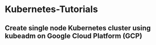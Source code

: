 # Kubernetes-Tutorials

## Create single node Kubernetes cluster using kubeadm on Google Cloud Platform (GCP)
